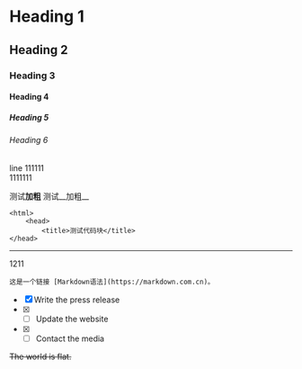 # Heading 1
## Heading 2
### Heading 3
#### Heading 4
##### Heading 5
###### Heading 6

line 111111  
1111111

测试**加粗**
测试__加粗__

```
<html>
	<head>
        <title>测试代码块</title>
</head>
```

***

1211

```
这是一个链接 [Markdown语法](https://markdown.com.cn)。
```

  - [x] Write the press release  
  - [x]  - [ ] Update the website  
  - [x]  - [ ] Contact the media

~~The world is flat.~~